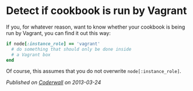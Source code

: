 # Detect if cookbook is run by Vagrant

If you, for whatever reason, want to know whether your cookbook is being run by Vagrant, you can find it out this way:

```ruby
if node[:instance_role] == 'vagrant'
  # do something that should only be done inside
  # a Vagrant box
end
```

Of course, this assumes that you do not overwrite `node[:instance_role]`.

_Published on [Coderwall](https://coderwall.com/p/yz-ngw) on 2013-03-24_
